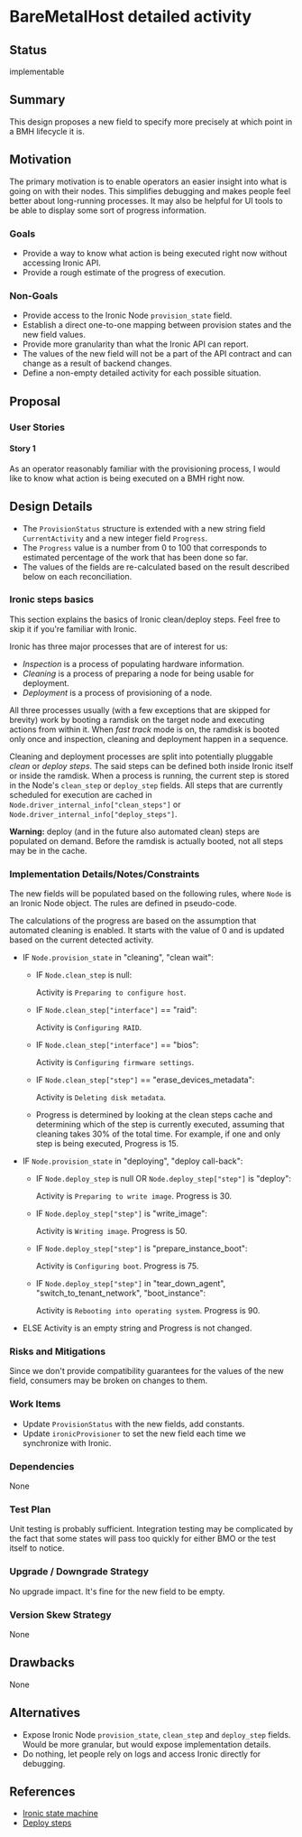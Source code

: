 <!--
 This work is licensed under a Creative Commons Attribution 3.0
 Unported License.

 http://creativecommons.org/licenses/by/3.0/legalcode
-->

# BareMetalHost detailed activity

## Status

implementable

## Summary

This design proposes a new field to specify more precisely at which point in
a BMH lifecycle it is.

## Motivation

The primary motivation is to enable operators an easier insight into what
is going on with their nodes. This simplifies debugging and makes people feel
better about long-running processes. It may also be helpful for UI tools
to be able to display some sort of progress information.

### Goals

* Provide a way to know what action is being executed right now without
  accessing Ironic API.
* Provide a rough estimate of the progress of execution.

### Non-Goals

* Provide access to the Ironic Node `provision_state` field.
* Establish a direct one-to-one mapping between provision states and the
  new field values.
* Provide more granularity than what the Ironic API can report.
* The values of the new field will not be a part of the API contract and can
  change as a result of backend changes.
* Define a non-empty detailed activity for each possible situation.

## Proposal

### User Stories

#### Story 1

As an operator reasonably familiar with the provisioning process, I would like
to know what action is being executed on a BMH right now.

## Design Details

* The `ProvisionStatus` structure is extended with a new string field
  `CurrentActivity` and a new integer field `Progress`.
* The `Progress` value is a number from 0 to 100 that corresponds to estimated
  percentage of the work that has been done so far.
* The values of the fields are re-calculated based on the result described
  below on each reconciliation.

### Ironic steps basics

This section explains the basics of Ironic clean/deploy steps. Feel free to
skip it if you're familiar with Ironic.

Ironic has three major processes that are of interest for us:

* *Inspection* is a process of populating hardware information.
* *Cleaning* is a process of preparing a node for being usable for deployment.
* *Deployment* is a process of provisioning of a node.

All three processes usually (with a few exceptions that are skipped for
brevity) work by booting a ramdisk on the target node and executing actions
from within it. When *fast track* mode is on, the ramdisk is booted only once
and inspection, cleaning and deployment happen in a sequence.

Cleaning and deployment processes are split into potentially pluggable *clean*
or *deploy steps*. The said steps can be defined both inside Ironic itself or
inside the ramdisk. When a process is running, the current step is stored in
the Node's `clean_step` or `deploy_step` fields. All steps that are currently
scheduled for execution are cached in
`Node.driver_internal_info["clean_steps"]` or
`Node.driver_internal_info["deploy_steps"]`.

**Warning:** deploy (and in the future also automated clean) steps are
populated on demand. Before the ramdisk is actually booted, not all steps may
be in the cache.

### Implementation Details/Notes/Constraints

The new fields will be populated based on the following rules, where `Node` is
an Ironic Node object. The rules are defined in pseudo-code.

The calculations of the progress are based on the assumption that automated
cleaning is enabled. It starts with the value of 0 and is updated based on the
current detected activity.

* IF `Node.provision_state` in "cleaning", "clean wait":

  * IF `Node.clean_step` is null:

    Activity is `Preparing to configure host`.

  * IF `Node.clean_step["interface"]` == "raid":

    Activity is `Configuring RAID`.

  * IF `Node.clean_step["interface"]` == "bios":

    Activity is `Configuring firmware settings`.

  * IF `Node.clean_step["step"]` == "erase\_devices\_metadata":

    Activity is `Deleting disk metadata`.

  * Progress is determined by looking at the clean steps cache and determining
    which of the step is currently executed, assuming that cleaning takes 30%
    of the total time. For example, if one and only step is being executed,
    Progress is 15.

* IF `Node.provision_state` in "deploying", "deploy call-back":

  * IF `Node.deploy_step` is null OR `Node.deploy_step["step"]` is "deploy":

    Activity is `Preparing to write image`. Progress is 30.

  * IF `Node.deploy_step["step"]` is "write\_image":

    Activity is `Writing image`. Progress is 50.

  * IF `Node.deploy_step["step"]` is "prepare\_instance\_boot":

    Activity is `Configuring boot`. Progress is 75.

  * IF `Node.deploy_step["step"]` in "tear\_down\_agent",
    "switch\_to\_tenant\_network", "boot\_instance":

    Activity is `Rebooting into operating system`. Progress is 90.

* ELSE Activity is an empty string and Progress is not changed.

### Risks and Mitigations

Since we don't provide compatibility guarantees for the values of the new
field, consumers may be broken on changes to them.

### Work Items

* Update `ProvisionStatus` with the new fields, add constants.
* Update `ironicProvisioner` to set the new field each time we synchronize
  with Ironic.

### Dependencies

None

### Test Plan

Unit testing is probably sufficient. Integration testing may be complicated by
the fact that some states will pass too quickly for either BMO or the test
itself to notice.

### Upgrade / Downgrade Strategy

No upgrade impact. It's fine for the new field to be empty.

### Version Skew Strategy

None

## Drawbacks

None

## Alternatives

* Expose Ironic Node `provision_state`, `clean_step` and `deploy_step` fields.
  Would be more granular, but would expose implementation details.
* Do nothing, let people rely on logs and access Ironic directly for debugging.

## References

* [Ironic state
  machine](https://docs.openstack.org/ironic/latest/contributor/states.html)
* [Deploy
  steps](https://docs.openstack.org/ironic/latest/admin/node-deployment.html#agent-steps)
